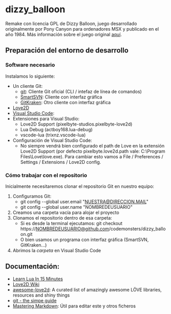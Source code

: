 # dizzy_balloon

Remake con licencia GPL de Dizzy Balloon, juego desarrollado originalmente por Pony Canyon para ordenadores MSX y publicado en el año 1984. Más información sobre el juego original [aquí](https://www.generation-msx.nl/software/pony-canyon/dizzy-balloon/release/559/).

## Preparación del entorno de desarrollo

### Software necesario

Instalamos lo siguiente:
* Un cliente Git:
    * [git](https://git-scm.com/downloads): Cliente Git oficial (CLI / intefaz de línea de comandos)
    * [SmartSVN](http://www.smartsvn.com/): Cliente con interfaz gráfica
    * [GitKraken](http://www.gitkraken.com/): Otro cliente con interfaz gráfica
* [Love2D](http://love2d.org/)
* [Visual Studio Code](http://code.visualstudio.com/):
* Extensiones para Visual Studio:
    * Love2D Support (pixelbyte-studios.pixelbyte-love2d)
    * Lua Debug (actboy168.lua-debug)
    * vscode-lua (trixnz.vscode-lua)
* Configuración de Visual Studio Code:
    * No siempre vendrá bien configurado el path de Love en la extensión Love2D Support (por defecto pixelbyte.love2d.path vale: C:\Program Files\Love\love.exe). Para cambiar esto vamos a File / Preferences / Settings / Extensions / Love2D config.

### Cómo trabajar con el repositorio

Inicialmente necesitaremos clonar el repositorio Git en nuestro equipo:

1. Configuramos Git:
    * git config --global user.email "NUESTRA@DIRECCION.MAIL"
    * git config --global user.name "NOMBREDEUSUARIO"
1. Creamos una carpeta vacía para alojar el proyecto
2. Clonamos el repositorio dentro de esa carpeta:
    * Si es desde la terminal ejecutamos: git checkout https://NOMBREDEUSUARIO@github.com/codemonsters/dizzy_balloon.git
    * O bien usamos un programa con interfaz gráfica (SmartSVN, GitKraken...)
4. Abrimos la *carpeta* en Visual Studio Code


## Documentación:

* [Learn Lua In 15 Minutes](http://tylerneylon.com/a/learn-lua/)
* [Love2D Wiki](https://love2d.org/wiki/Main_Page)
* [awesome-love2d](https://github.com/love2d-community/awesome-love2d): A curated list of amazingly awesome LÖVE libraries, resources and shiny things
* [git - the simpe guide](http://rogerdudler.github.io/git-guide/)
* [Mastering Markdown](https://guides.github.com/features/mastering-markdown/): Útil para editar este y otros ficheros
